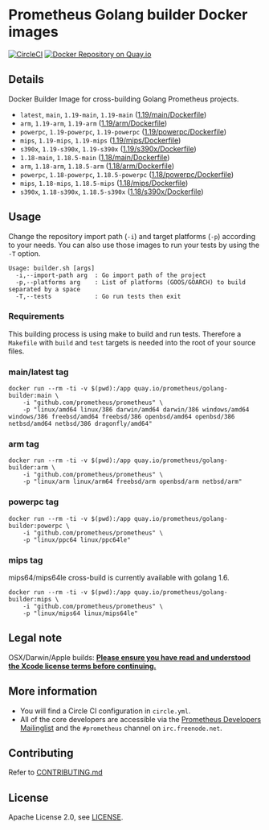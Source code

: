 # Prometheus Golang builder Docker images

[![CircleCI](https://circleci.com/gh/prometheus/golang-builder/tree/master.svg?style=shield)][circleci]
[![Docker Repository on Quay.io](https://quay.io/repository/prometheus/golang-builder/status)][quayio]

## Details

Docker Builder Image for cross-building Golang Prometheus projects.

- `latest`, `main`, `1.19-main`, `1.19-main` ([1.19/main/Dockerfile](1.19/main/Dockerfile))
- `arm`, `1.19-arm`, `1.19-arm` ([1.19/arm/Dockerfile](1.19/arm/Dockerfile))
- `powerpc`, `1.19-powerpc`, `1.19-powerpc` ([1.19/powerpc/Dockerfile](1.19/powerpc/Dockerfile))
- `mips`, `1.19-mips`, `1.19-mips` ([1.19/mips/Dockerfile](1.19/mips/Dockerfile))
- `s390x`, `1.19-s390x`, `1.19-s390x` ([1.19/s390x/Dockerfile](1.19/s390x/Dockerfile))
- `1.18-main`, `1.18.5-main` ([1.18/main/Dockerfile](1.18/main/Dockerfile))
- `arm`, `1.18-arm`, `1.18.5-arm` ([1.18/arm/Dockerfile](1.18/arm/Dockerfile))
- `powerpc`, `1.18-powerpc`, `1.18.5-powerpc` ([1.18/powerpc/Dockerfile](1.18/powerpc/Dockerfile))
- `mips`, `1.18-mips`, `1.18.5-mips` ([1.18/mips/Dockerfile](1.18/mips/Dockerfile))
- `s390x`, `1.18-s390x`, `1.18.5-s390x` ([1.18/s390x/Dockerfile](1.18/s390x/Dockerfile))

## Usage

Change the repository import path (`-i`) and target platforms (`-p`) according to your needs.
You can also use those images to run your tests by using the `-T` option.

```
Usage: builder.sh [args]
  -i,--import-path arg  : Go import path of the project
  -p,--platforms arg    : List of platforms (GOOS/GOARCH) to build separated by a space
  -T,--tests            : Go run tests then exit
```

### Requirements

This building process is using make to build and run tests.
Therefore a `Makefile` with `build` and `test` targets is needed into the root of your source files.

### main/latest tag

```
docker run --rm -ti -v $(pwd):/app quay.io/prometheus/golang-builder:main \
    -i "github.com/prometheus/prometheus" \
    -p "linux/amd64 linux/386 darwin/amd64 darwin/386 windows/amd64 windows/386 freebsd/amd64 freebsd/386 openbsd/amd64 openbsd/386 netbsd/amd64 netbsd/386 dragonfly/amd64"
```

### arm tag

```
docker run --rm -ti -v $(pwd):/app quay.io/prometheus/golang-builder:arm \
    -i "github.com/prometheus/prometheus" \
    -p "linux/arm linux/arm64 freebsd/arm openbsd/arm netbsd/arm"
```

### powerpc tag

```
docker run --rm -ti -v $(pwd):/app quay.io/prometheus/golang-builder:powerpc \
    -i "github.com/prometheus/prometheus" \
    -p "linux/ppc64 linux/ppc64le"
```

### mips tag

mips64/mips64le cross-build is currently available with golang 1.6.

```
docker run --rm -ti -v $(pwd):/app quay.io/prometheus/golang-builder:mips \
    -i "github.com/prometheus/prometheus" \
    -p "linux/mips64 linux/mips64le"
```

## Legal note

OSX/Darwin/Apple builds:
**[Please ensure you have read and understood the Xcode license
   terms before continuing.](https://www.apple.com/legal/sla/docs/xcode.pdf)**

## More information

  * You will find a Circle CI configuration in `circle.yml`.
  * All of the core developers are accessible via the [Prometheus Developers Mailinglist](https://groups.google.com/forum/?fromgroups#!forum/prometheus-developers) and the `#prometheus` channel on `irc.freenode.net`.

## Contributing

Refer to [CONTRIBUTING.md](CONTRIBUTING.md)

## License

Apache License 2.0, see [LICENSE](LICENSE).

[quayio]: https://quay.io/repository/prometheus/golang-builder
[circleci]: https://circleci.com/gh/prometheus/golang-builder

